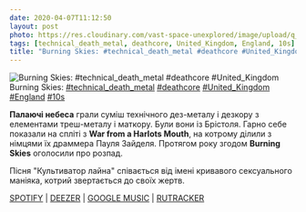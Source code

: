 ```yaml
---
date: 2020-04-07T11:12:50
layout: post
photo: https://res.cloudinary.com/vast-space-unexplored/image/upload/q_auto,dpr_auto,w_auto/photos/photo_938_07-04-2020_11-12-50.jpg
tags: [technical_death_metal, deathcore, United_Kingdom, England, 10s]
title: "Burning Skies: #technical_death_metal #deathcore #United_Kingdom"
---
```

![Burning Skies: #technical_death_metal #deathcore #United_Kingdom](https://res.cloudinary.com/vast-space-unexplored/image/upload/q_auto,dpr_auto,w_auto/photos/photo_938_07-04-2020_11-12-50.jpg)
Burning Skies: [#technical_death_metal](/tags/#technical_death_metal) [#deathcore](/tags/#deathcore) [#United_Kingdom](/tags/#United_Kingdom) [#England](/tags/#England) [#10s](/tags/#10s)

**Палаючі небеса** грали суміш технічного дез-металу і дезкору з елементами треш-металу і маткору. Були вони із Брістоля. Гарно себе показали на спліті з **War from a Harlots Mouth**, на котрому ділили з німцями їх драммера Пауля Зайделя. Протягом року згодом **Burning Skies** оголосили про розпад.

Пісня &quot;Культиватор лайна&quot; співається від імені кривавого сексуального маніяка, котрий звертається до своїх жертв.

[SPOTIFY](https://open.spotify.com/album/2nDyiWurl3aybtbo4DmRk5) \| [DEEZER](https://www.deezer.com/album/566407?utm_source=deezer&amp;utm_content=album-566407&amp;utm_term=1601611822_1586246836&amp;utm_medium=web) \| [GOOGLE MUSIC](https://play.google.com/music/m/Bpflu4cr2p3tndc4hjizcysh5se?t=Split_-_War_From_A_Harlots_Mouth) \| [RUTRACKER](https://rutracker.org/forum/viewtopic.php?t=3360346)